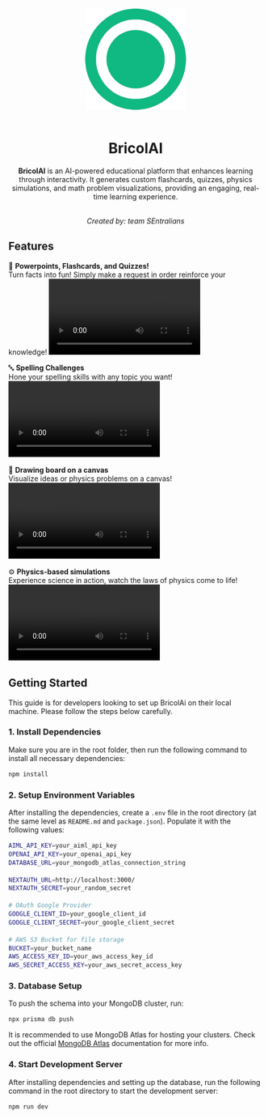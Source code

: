 <p align="center">
  <br>
  <img width="200" src="https://github.com/MykiellDeovennPagayonan/sentralians-reasoning-with-o1/blob/a553c70a06aba1e7a951241ce513340989138f41/public/logo.png" alt="logo">
  <br>
  <br>
</p>

<h1 align='center'>BricolAI</h1>

<p align='center'>
<strong>BricolAI</strong> is an AI-powered educational platform that enhances learning through interactivity. It generates custom flashcards, quizzes, physics simulations, and math problem visualizations, providing an engaging, real-time learning experience.
<br><br>

<p align='center'>
<i>Created by: team SEntralians</i>
<br>

## Features
🧠 <strong>Powerpoints, Flashcards, and Quizzes!</strong><br>
Turn facts into fun! Simply make a request in order reinforce your knowledge!
<video src="https://github.com/user-attachments/assets/14a8390f-2a50-4362-a6b4-716fcd649d61" controls="controls" style="max-width: 730px;">
</video>

🔤 <strong>Spelling Challenges</strong><br>
Hone your spelling skills with any topic you want!
<video src="https://github.com/user-attachments/assets/c9a08cff-7753-458d-a058-17d1ee714321" controls="controls" style="max-width: 730px;">
</video>

🎨 <strong>Drawing board on a canvas</strong><br>
Visualize ideas or physics problems on a canvas!
<video src="https://github.com/user-attachments/assets/6b34a8ec-166e-459c-845b-e41303a50b91" controls="controls" style="max-width: 730px;">
</video>

⚙️ <strong>Physics-based simulations</strong><br>
Experience science in action, watch the laws of physics come to life!
<video src="https://github.com/user-attachments/assets/42030fc3-e23b-45e9-9938-a642b3fcf5d4" controls="controls" style="max-width: 730px;">
</video>


## Getting Started

This guide is for developers looking to set up BricolAi on their local machine. Please follow the steps below carefully.

### 1. Install Dependencies

Make sure you are in the root folder, then run the following command to install all necessary dependencies:

```bash
npm install
```

### 2. Setup Environment Variables

After installing the dependencies, create a `.env` file in the root directory (at the same level as `README.md` and `package.json`). Populate it with the following values:

```bash
AIML_API_KEY=your_aiml_api_key
OPENAI_API_KEY=your_openai_api_key
DATABASE_URL=your_mongodb_atlas_connection_string

NEXTAUTH_URL=http://localhost:3000/
NEXTAUTH_SECRET=your_random_secret

# OAuth Google Provider
GOOGLE_CLIENT_ID=your_google_client_id
GOOGLE_CLIENT_SECRET=your_google_client_secret

# AWS S3 Bucket for file storage
BUCKET=your_bucket_name
AWS_ACCESS_KEY_ID=your_aws_access_key_id
AWS_SECRET_ACCESS_KEY=your_aws_secret_access_key

```

### 3. Database Setup

To push the schema into your MongoDB cluster, run:

```bash
npx prisma db push
```

It is recommended to use MongoDB Atlas for hosting your clusters. Check out the official [MongoDB Atlas](https://www.mongodb.com/docs/atlas/) documentation for more info.

### 4. Start Development Server

After installing dependencies and setting up the database, run the following command in the root directory to start the development server:

```bash
npm run dev
```
